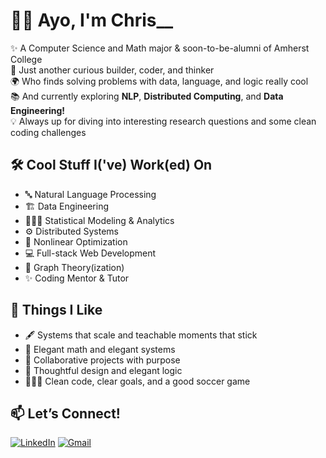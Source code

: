 # 👋🏽 Ayo, I'm Chris__

✨ A Computer Science and Math major & soon-to-be-alumni of Amherst College  
🧠 Just another curious builder, coder, and thinker  
🌍 Who finds solving problems with data, language, and logic really cool  
📚 And currently exploring **NLP**, **Distributed Computing**, and **Data Engineering!**  
💡 Always up for diving into interesting research questions and some clean coding challenges  

## 🛠️ Cool Stuff I('ve) Work(ed) On
- 🔤 Natural Language Processing 
- 🏗️ Data Engineering 
- 🕵🏽‍♂️ Statistical Modeling & Analytics 
- ⚙️ Distributed Systems
- 🧮 Nonlinear Optimization
- 💻 Full-stack Web Development 
- 🧾 Graph Theory(ization)
- ✨ Coding Mentor & Tutor

## 🧩 Things I Like
- 🖋️ Systems that scale and teachable moments that stick  
- 🌳 Elegant math and elegant systems  
- 👯 Collaborative projects with purpose
- 🔭 Thoughtful design and elegant logic  
- 🧘🏽‍♂️ Clean code, clear goals, and a good soccer game

## 📫 Let’s Connect!

[![LinkedIn](https://img.shields.io/badge/LinkedIn-%231877F2.svg?style=flat&logo=linkedin&logoColor=white)](https://www.linkedin.com/in/manzichristian/)  [![Gmail](https://img.shields.io/badge/Gmail-D14836?style=flat&logo=gmail&logoColor=white)](mailto:manzichristian07@gmail.com)



<!--
**MChristian00/MChristian00** is a ✨ _special_ ✨ repository because its `README.md` (this file) appears on your GitHub profile.

Here are some ideas to get you started:

- 🔭 I’m currently working on ...
- 🌱 I’m currently learning ...
- 👯 I’m looking to collaborate on ...
- 🤔 I’m looking for help with ...
- 💬 Ask me about ...
- 📫 How to reach me: ...
- 😄 Pronouns: ...
- ⚡ Fun fact: ...
-->
